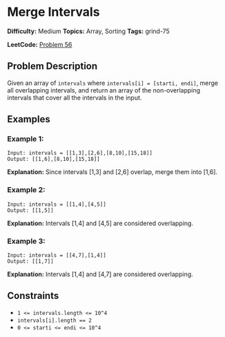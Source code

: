 # Merge Intervals

**Difficulty:** Medium
**Topics:** Array, Sorting
**Tags:** grind-75

**LeetCode:** [Problem 56](https://leetcode.com/problems/merge-intervals/description/)

## Problem Description

Given an array of `intervals` where `intervals[i] = [starti, endi]`, merge all overlapping intervals, and return an array of the non-overlapping intervals that cover all the intervals in the input.

## Examples

### Example 1:

```
Input: intervals = [[1,3],[2,6],[8,10],[15,18]]
Output: [[1,6],[8,10],[15,18]]
```

**Explanation:** Since intervals [1,3] and [2,6] overlap, merge them into [1,6].

### Example 2:

```
Input: intervals = [[1,4],[4,5]]
Output: [[1,5]]
```

**Explanation:** Intervals [1,4] and [4,5] are considered overlapping.

### Example 3:

```
Input: intervals = [[4,7],[1,4]]
Output: [[1,7]]
```

**Explanation:** Intervals [1,4] and [4,7] are considered overlapping.

## Constraints

- `1 <= intervals.length <= 10^4`
- `intervals[i].length == 2`
- `0 <= starti <= endi <= 10^4`
